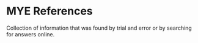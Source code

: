 # MYE References 

Collection of information that was found by trial and error or by searching for answers online.  